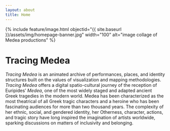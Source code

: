 ```yaml
---
layout: about
title: Home
---
```


{% include feature/image.html objectid="{{ site.baseurl }}/assets/img/homepage-banner.jpg" width="100" alt="image collage of Medea productions" %}

# Tracing Medea

*Tracing Medea* is an animated archive of performances, places, and identity structures built on the values of visualization and mapping methodologies. *Tracing Medea* offers a digital spatio-cultural journey of the reception of Euripides’ *Medea*, one of the most widely staged and adapted ancient Greek tragedies in the modern world. Medea has been characterized as the most theatrical of all Greek tragic characters and a heroine who has been fascinating audiences for more than two thousand years. The complexity of her ethnic, social, and gendered identity, her Otherness, character, actions, and tragic story have long inspired the imagination of artists worldwide, sparking discussions on matters of inclusivity and belonging.
